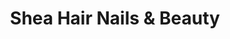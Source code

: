 ---
title: "Shea Hair Nails & Beauty"
url: /hebburn/shea-hair-nails-and-beauty/
shop: hairdresser
---